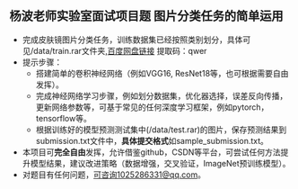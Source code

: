 ## 杨波老师实验室面试项目题 图片分类任务的简单运用
+ 完成皮肤镜图片分类任务，训练数据集已经按照类别划分，具体可见/data/train.rar文件夹,[百度网盘链接](https://pan.baidu.com/s/1_bzXuAHN6u8CBgrBZ82FFA) 提取码：qwer
+ 提示步骤：
  - 搭建简单的卷积神经网络（例如VGG16, ResNet18等，也可根据需要自由发挥）。
  - 完成神经网络学习步骤，例如划分数据集，优化器选择，误差反向传播，更新网络参数等，可基于常见的任何深度学习框架，例如pytorch，tensorflow等。
  - 根据训练好的模型预测测试集中(/data/test.rar)的图片，保存预测结果到submission.txt文件中，**具体提交格式**如sample_submission.txt。
+ 本项目可**完全自由**发挥，允许借鉴github，CSDN等平台，可尝试任何方法提升模型结果，建议改进策略（数据增强，交叉验证，ImageNet预训练模型）。
+ 对题目有任何问题，可咨询1025286331@qq.com。
